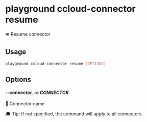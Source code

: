# playground ccloud-connector resume

⏯️  Resume connector

## Usage

```bash
playground ccloud-connector resume [OPTIONS]
```

## Options

#### *--connector, -c CONNECTOR*

🔗 Connector name  
  
🎓 Tip: If not specified, the command will apply to all connectors


